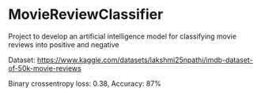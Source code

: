 # MovieReviewClassifier
Project to develop an artificial intelligence model for classifying movie reviews into positive and negative

Dataset: https://www.kaggle.com/datasets/lakshmi25npathi/imdb-dataset-of-50k-movie-reviews

Binary crossentropy loss: 0.38,
Accuracy: 87%
